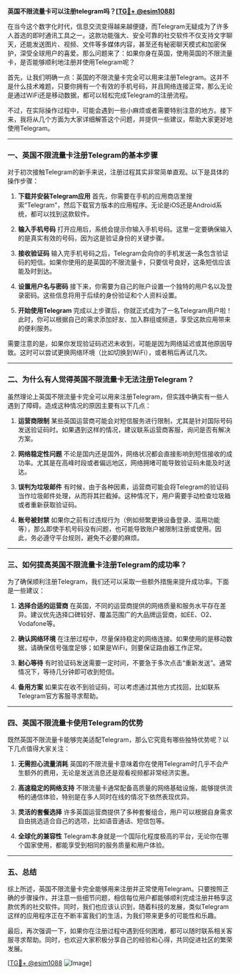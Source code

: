 **英国不限流量卡可以注册telegram吗？[[TG💪+ @esim1088](https://t.me/s/esim1088)]**

在当今这个数字化时代，信息交流变得越来越便捷，而Telegram无疑成为了许多人首选的即时通讯工具之一。这款功能强大、安全可靠的社交软件不仅支持文字聊天，还能发送图片、视频、文件等多媒体内容，甚至还有秘密聊天模式和加密保护，深受全球用户的喜爱。那么问题来了：如果你身在英国，使用英国的不限流量卡，是否能够顺利地注册并使用Telegram呢？

首先，让我们明确一点：英国的不限流量卡完全可以用来注册Telegram。这并不是什么技术难题，只要你拥有一个有效的手机号码，并且网络连接正常，那么无论是通过WiFi还是移动数据，都可以轻松完成Telegram的注册流程。

不过，在实际操作过程中，可能会遇到一些小麻烦或者需要特别注意的地方。接下来，我将从几个方面为大家详细解答这个问题，并提供一些建议，帮助大家更好地使用Telegram。

---

### **一、英国不限流量卡注册Telegram的基本步骤**

对于初次接触Telegram的新手来说，注册过程其实非常简单直观。以下是具体的操作步骤：

1. **下载并安装Telegram应用**
   首先，你需要在手机的应用商店里搜索“Telegram”，然后下载官方版本的应用程序。无论是iOS还是Android系统，都可以找到这款软件。

2. **输入手机号码**
   打开应用后，系统会提示你输入手机号码。这里一定要确保输入的是真实有效的号码，因为这是验证身份的关键步骤。

3. **接收验证码**
   输入完手机号码之后，Telegram会向你的手机发送一条包含验证码的短信。如果你使用的是英国的不限流量卡，只要信号良好，这条短信应该能及时到达。

4. **设置用户名与密码**
   接下来，你需要为自己的账户设置一个独特的用户名以及登录密码。这些信息将用于后续的身份验证和个人资料设置。

5. **开始使用Telegram**
   完成以上步骤后，你就正式成为了一名Telegram用户啦！此时，你可以根据自己的需求添加好友、加入群组或频道，享受这款应用带来的便利服务。

需要注意的是，如果你发现验证码迟迟未收到，可能是因为网络延迟或其他原因导致。这时可以尝试更换网络环境（比如切换到WiFi），或者稍后再试几次。

---

### **二、为什么有人觉得英国不限流量卡无法注册Telegram？**

虽然理论上英国不限流量卡完全可以用来注册Telegram，但实践中确实有一些人遇到了障碍。造成这种情况的原因主要有以下几点：

1. **运营商限制**
   某些英国运营商可能会对短信服务进行限制，尤其是针对国际号码发送验证码时。如果遇到这样的情况，建议联系运营商客服，询问是否有解决方案。

2. **网络稳定性问题**
   不论是国内还是国外，网络状况都会直接影响到短信接收的成功率。尤其是在高峰时段或者偏远地区，网络拥堵可能导致验证码未能及时送达。

3. **误判为垃圾邮件**
   有时候，由于各种因素，运营商可能会将Telegram的验证码当作垃圾邮件处理，从而将其拦截掉。这种情况下，用户需要手动检查垃圾箱或者重新获取验证码。

4. **账号被封禁**
   如果你之前有过违规行为（例如频繁更换设备登录、滥用功能等），那么即使手机号码没有问题，也可能导致账户被限制注册或使用。因此，务必遵守平台规则，避免不必要的麻烦。

---

### **三、如何提高英国不限流量卡注册Telegram的成功率？**

为了确保顺利注册Telegram，我们还可以采取一些额外措施来提升成功率。下面是一些建议：

1. **选择合适的运营商**
   在英国，不同的运营商提供的网络质量和服务水平存在差异。建议优先选择口碑较好、覆盖范围广的大品牌运营商，如EE、O2、Vodafone等。

2. **确认网络环境**
   在注册过程中，尽量保持稳定的网络连接。如果使用的是移动数据，请确保信号强度足够；如果是WiFi，则要保证路由器工作正常。

3. **耐心等待**
   有时验证码发送需要一定时间，不要急于多次点击“重新发送”。通常情况下，等待几分钟即可收到短信。

4. **备用方案**
   如果实在收不到验证码，可以考虑通过其他方式找回，比如联系Telegram官方客服寻求帮助。

---

### **四、英国不限流量卡使用Telegram的优势**

既然英国不限流量卡能够完美适配Telegram，那么它究竟有哪些独特优势呢？以下几点值得大家关注：

1. **无需担心流量消耗**
   英国的不限流量卡意味着你在使用Telegram时几乎不会产生额外的费用，无论是发送消息还是观看视频都非常经济实惠。

2. **高速稳定的网络支持**
   不限流量卡通常配备高质量的网络基础设施，能够提供流畅的通信体验，特别是在多人同时在线的情况下依然表现优异。

3. **灵活的套餐选择**
   许多英国运营商提供了多种套餐组合，用户可以根据自身需求自由挑选适合自己的选项，比如语音通话、短信包等。

4. **全球化的兼容性**
   Telegram本身就是一个国际化程度极高的平台，无论你在哪个国家使用，都能享受到相同的服务质量和用户体验。

---

### **五、总结**

综上所述，英国不限流量卡完全能够用来注册并正常使用Telegram。只要按照正确的步骤操作，并注意一些细节问题，相信每位用户都能够顺利完成注册并畅享这款优秀的社交软件。同时，我们也应该认识到，随着科技的发展，类似Telegram这样的应用程序正在不断丰富我们的生活，为我们带来更多的可能性和乐趣。

最后，再次强调一下，如果你在注册过程中遇到任何困难，都可以随时联系相关客服寻求帮助。同时，也欢迎大家积极分享自己的经验和心得，共同促进社区的繁荣发展。

[[TG💪+ @esim1088](https://t.me/s/esim1088) ![Image](https://i.postimg.cc/4NQfJmqS/Snipaste-2025-05-13-00-14-12.png)]